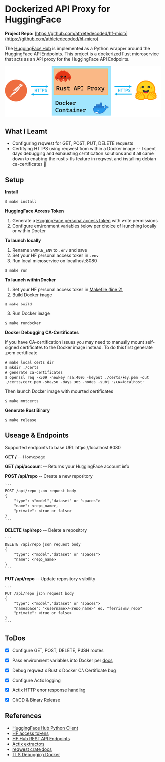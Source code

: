 # Dockerized API Proxy for HuggingFace

**Project Repo:** [https://github.com/athletedecoded/hf-micro](https://github.com/athletedecoded/hf-micro)

The [HuggingFace Hub](https://github.com/huggingface/huggingface_hub) is implemented as a Python wrapper around the HuggingFace API Endpoints. This project is a dockerized Rust microservice that acts as an API proxy for the HuggingFace API Endpoints. 

![image](./assets/hf-micro.png)

## What I Learnt

* Configuring reqwest for GET, POST, PUT, DELETE requests
* Certifying HTTPS using reqwest from within a Docker image -- I spent days debugging and exhausting certification solutions and it all came down to enabling the rustls-tls feature in reqwest and installing debian ca-certificates 🤯


## Setup

**Install**
```
$ make install
```

**HuggingFace Access Token**
1. Generate a [HuggingFace personal access token](https://huggingface.co/docs/hub/security-tokens) with write permissions
2. Configure environment variables below per choice of launching locally or within Docker


**To launch locally**
1. Rename `SAMPLE_ENV` to `.env` and save
2. Set your HF personal access token in `.env`
3. Run local microservice on localhost:8080

```
$ make run
```

**To launch within Docker**
1. Set your HF personal access token in [Makefile (line 2)](./hf-micro/Makefile)
2. Build Docker image

```
$ make build
```

3. Run Docker image

```
$ make rundocker
```

**Docker Debugging CA-Certificates**

If you have CA-certification issues you may need to manually mount self-signed certificates to the Docker image instead. To do this first generate .pem certificate
```
# make local certs dir
$ mkdir ./certs
# generate ca-certificates
$ openssl req -x509 -newkey rsa:4096 -keyout ./certs/key.pem -out ./certs/cert.pem -sha256 -days 365 -nodes -subj '/CN=localhost'
```

Then launch Docker image with mounted certificates

```
$ make mntcerts
```

**Generate Rust Binary**
```
$ make release
```

## Useage & Endpoints

Supported endpoints to base URL https://localhost:8080

**GET /** -- Homepage

**GET /api/account** -- Returns your HuggingFace account info

**POST /api/repo** -- Create a new repository

    ```
    POST /api/repo json request body 
    {
        "type": <"model","dataset" or "spaces">
        "name": <repo_name>,
        "private": <true or false>
    }
    ```

**DELETE /api/repo** -- Delete a repository

    ```
    DELETE /api/repo json request body 
    {
        "type": <"model","dataset" or "spaces">
        "name": <repo_name>
    }
    ```

**PUT /api/repo** -- Update repository visibility

    ```
    PUT /api/repo json request body 
    {
        "type": <"model","dataset" or "spaces">
        "namespace": "<username>/<repo_name>" eg. "ferris/my_repo"
        "private": <true or false>
    }
    ```

## ToDos

- [x] Configure GET, POST, DELETE, PUSH routes
- [x] Pass environment variables into Docker per [docs](https://docs.docker.com/compose/environment-variables/set-environment-variables/#set-environment-variables-with-docker-compose-run---env)
- [x] Debug reqwest x Rust x Docker CA Certificate bug
- [x] Configure Actix logging
- [x] Actix HTTP error response handling
- [x] CI/CD & Binary Release


## References

* [HuggingFace Hub Python Client](https://github.com/huggingface/huggingface_hub)
* [HF access tokens](https://huggingface.co/docs/hub/security-tokens)
* [HF Hub REST API Endpoints](https://huggingface.co/docs/hub/api)
* [Actix extractors](https://actix.rs/docs/extractors/)
* [reqwest crate docs](https://crates.io/crates/reqwest)
* [TLS Debugging Docker](https://smallstep.com/blog/automate-docker-ssl-tls-certificates/)